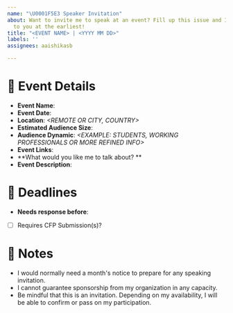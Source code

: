 ```yaml
---
name: "\U0001F5E3️ Speaker Invitation"
about: Want to invite me to speak at an event? Fill up this issue and I'll get back
  to you at the earliest!
title: "<EVENT NAME> | <YYYY MM DD>"
labels: ''
assignees: aaishikasb

---
```


# 👥 Event Details

- **Event Name**: _<EVENT NAME>_
- **Event Date**: _<YYYY MM DD>_
- **Location**: _<REMOTE OR CITY, COUNTRY>_ 
- **Estimated Audience Size**: 
- **Audience Dynamic**: _<EXAMPLE: STUDENTS, WORKING PROFESSIONALS OR MORE REFINED INFO>_
- **Event Links**: 
- **What would you like me to talk about? ** _<YOUR RECOMMENDATIONS>_
- **Event Description**:

# 🚨 Deadlines

- **Needs response before**: <YYYY MM DD>
- [ ] Requires CFP Submission(s)?
 
# 📝 Notes

- I would normally need a month's notice to prepare for any speaking invitation.
- I cannot guarantee sponsorship from my organization in any capacity.
- Be mindful that this is an invitation. Depending on my availability, I will be able to confirm or pass on my participation.

